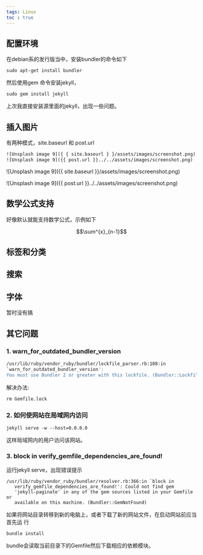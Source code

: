 ```yaml
---
tags: Linux
toc : true
---
```



## 配置环境

在debian系的发行版当中，安装bundler的命令如下

```
sudo apt-get install bundler 
```
然后使用gem 命令安装jekyll，

```
sudo gem install jekyll
```

上次我直接安装源里面的jekyll，出现一些问题。



## 插入图片

有两种模式，site.baseurl 和 post.url

```txt
![Unsplash image 9]({ { site.baseurl } }/assets/images/screenshot.png)
![Unsplash image 9]({{ post.url }}../../assets/images/screenshot.png)
```

![Unsplash image 9]({{ site.baseurl }}/assets/images/screenshot.png)

![Unsplash image 9]({{ post.url }}../../assets/images/screenshot.png)

## 数学公式支持

好像默认就能支持数学公式，示例如下

$$\sum^{x}_{n-1}$$

## 标签和分类


## 搜索


## 字体

暂时没有搞

## 其它问题

### 1. warn_for_outdated_bundler_version

```bash
/usr/lib/ruby/vendor_ruby/bundler/lockfile_parser.rb:108:in 
`warn_for_outdated_bundler_version': 
You must use Bundler 2 or greater with this lockfile. (Bundler::LockfileError)
```

解决办法:
```
rm Gemfile.lock
```


### 2. 如何使网站在局域网内访问

```
jekyll serve -w --host=0.0.0.0
```
这样局域网内的用户访问该网站。



### 3. block in verify_gemfile_dependencies_are_found!

运行jekyll serve，出现错误提示

```
/usr/lib/ruby/vendor_ruby/bundler/resolver.rb:366:in `block in
   verify_gemfile_dependencies_are_found!': Could not find gem
   'jekyll-paginate' in any of the gem sources listed in your Gemfile or
   available on this machine. (Bundler::GemNotFound)
```


如果将网站目录转移到新的电脑上，或者下载了新的网站文件，在启动网站前应当首先运
行
```
bundle install 
```

bundle会读取当前目录下的Gemfile然后下载相应的依赖模块。


